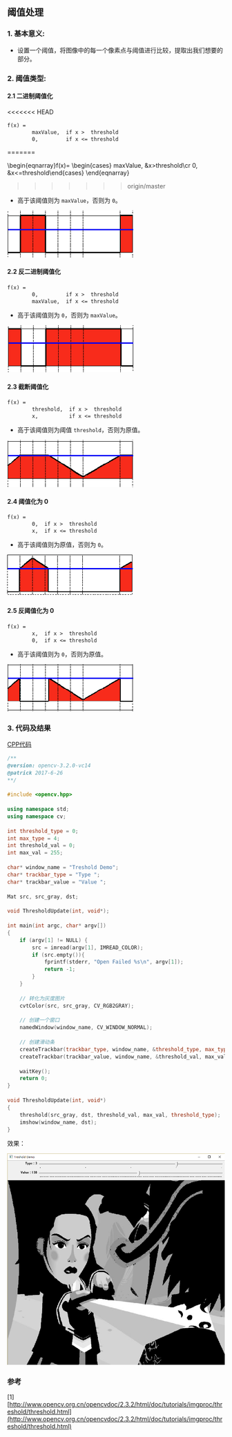 ## 阈值处理

### 1. 基本意义:
* 设置一个阈值，将图像中的每一个像素点与阈值进行比较，提取出我们想要的部分。

### 2. 阈值类型:

#### 2.1 二进制阈值化

<<<<<<< HEAD
```
f(x) =  
		maxValue,  if x >  threshold
        0,         if x <= threshold
```
=======
<script type="text/javascript" src="http://cdn.mathjax.org/mathjax/latest/MathJax.js?config=default"></script>

\begin{eqnarray}f(x)=
\begin{cases}
maxValue, &x>threshold\cr 0, &x<=threshold\end{cases}
\end{eqnarray}
>>>>>>> origin/master

* 高于该阈值则为 `maxValue`，否则为 `0`。

![](https://github.com/PatrickLin1993/DIP/blob/master/threshold/pics/threshold_type1.png)

#### 2.2 反二进制阈值化

```
f(x) =  
		0,         if x >  threshold
        maxValue,  if x <= threshold
```

* 高于该阈值则为 `0`，否则为 `maxValue`。

![](https://github.com/PatrickLin1993/DIP/blob/master/threshold/pics/threshold_type2.png)

#### 2.3 截断阈值化

```
f(x) =  
		threshold,  if x >  threshold
        x,          if x <= threshold
```

* 高于该阈值则为阈值 `threshold`，否则为原值。

![](https://github.com/PatrickLin1993/DIP/blob/master/threshold/pics/threshold_type3.png)

#### 2.4 阈值化为 0

```
f(x) =  
		0,  if x >  threshold
        x,  if x <= threshold
```

* 高于该阈值则为原值，否则为 `0`。

![](https://github.com/PatrickLin1993/DIP/blob/master/threshold/pics/threshold_type4.png)

#### 2.5 反阈值化为 0

```
f(x) =  
		x,  if x >  threshold
        0,  if x <= threshold
```

* 高于该阈值则为 `0`，否则为原值。

![](https://github.com/PatrickLin1993/DIP/blob/master/threshold/pics/threshold_type5.png)

### 3. 代码及结果

[CPP代码](https://github.com/PatrickLin1993/DIP/blob/master/threshold/threshold.cpp)

```cpp
/**
@version: opencv-3.2.0-vc14
@patrick 2017-6-26
**/

#include <opencv.hpp>

using namespace std;
using namespace cv;

int threshold_type = 0;
int max_type = 4;
int threshold_val = 0;
int max_val = 255;

char* window_name = "Treshold Demo";
char* trackbar_type = "Type ";
char* trackbar_value = "Value ";

Mat src, src_gray, dst;

void ThresholdUpdate(int, void*);

int main(int argc, char* argv[])
{
	if (argv[1] != NULL) {
		src = imread(argv[1], IMREAD_COLOR);
		if (src.empty()){
			fprintf(stderr, "Open Failed %s\n", argv[1]);
			return -1;
		}
	}

	// 转化为灰度图片
	cvtColor(src, src_gray, CV_RGB2GRAY);

	// 创建一个窗口
	namedWindow(window_name, CV_WINDOW_NORMAL);
	
	// 创建滑动条
	createTrackbar(trackbar_type, window_name, &threshold_type, max_type, ThresholdUpdate);
	createTrackbar(trackbar_value, window_name, &threshold_val, max_val, ThresholdUpdate);

	waitKey();
	return 0;
}

void ThresholdUpdate(int, void*)
{
	threshold(src_gray, dst, threshold_val, max_val, threshold_type);
	imshow(window_name, dst);
}
```

效果：

![](https://github.com/PatrickLin1993/DIP/blob/master/threshold/pics/threshold_result1.png)

### 参考
[1] [http://www.opencv.org.cn/opencvdoc/2.3.2/html/doc/tutorials/imgproc/threshold/threshold.html](http://www.opencv.org.cn/opencvdoc/2.3.2/html/doc/tutorials/imgproc/threshold/threshold.html)
